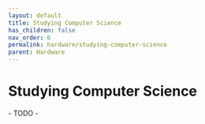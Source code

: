```yaml
---
layout: default
title: Studying Computer Science
has_children: false
nav_order: 6
permalink: hardware/studying-computer-science
parent: Hardware
---
```


# Studying Computer Science

\- TODO -
